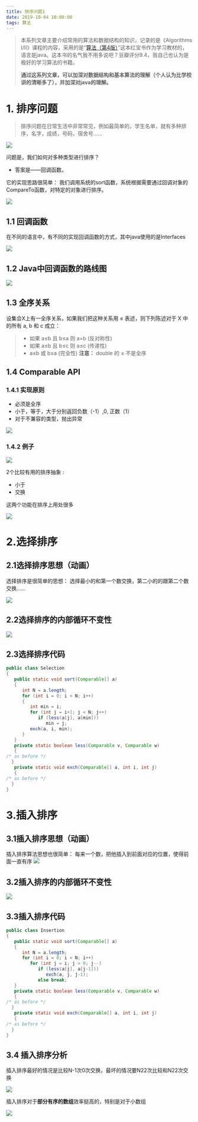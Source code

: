 ```yaml
---
title: 排序问题1
date: 2019-10-04 10:00:00
tags: 算法
---
```


> 本系列文章主要介绍常用的算法和数据结构的知识，记录的是《Algorithms I/II》课程的内容，采用的是“[算法（第4版）](https://book.douban.com/subject/19952400/)”这本红宝书作为学习教材的，语言是java。这本书的名气我不用多说吧？豆瓣评分9.4，我自己也认为是极好的学习算法的书籍。
>
> **通过这系列文章，可以加深对数据结构和基本算法的理解（个人认为比学校讲的清晰多了），并加深对java的理解。**

# 1. 排序问题

> 排序问题在日常生活中非常常见，例如最简单的，学生名单，就有多种排序，名字，成绩，号码，宿舍号…… 

![](http://img.hksite.cn/2019-03-01-071840.jpg)

问题是，我们如何对多种类型进行排序？

- 答案是——回调函数。 

它的实现思路很简单： 我们调用系统的sort函数，系统根据需要通过回调对象的CompareTo函数，对特定的对象进行排序。

![](http://img.hksite.cn/2019-03-01-071707.jpg)

## 1.1 回调函数

在不同的语言中，有不同的实现回调函数的方式，其中java使用的是Interfaces 

![](http://img.hksite.cn/2019-03-01-072004.jpg)

## 1.2 Java中回调函数的路线图

![](http://img.hksite.cn/2019-03-01-071955.jpg)

## 1.3 全序关系

设集合X上有一全序关系，如果我们把这种关系用 ≤ 表述，则下列陈述对于 X 中的所有 a, b 和 c 成立： 

> - 如果 a≤b 且 b≤a 则 a=b (反对称性) 
> - 如果 a≤b 且 b≤c 则 a≤c (传递性) 
> - a≤b 或 b≤a (完全性) 
>   **注意：** double 的 ≤ 不是全序

## 1.4 Comparable API

### 1.4.1 实现原则

- 必须是全序
- 小于，等于，大于分别返回负数（-1）,0, 正数（1）
- 对于不兼容的类型，抛出异常 

![](http://img.hksite.cn/2019-03-01-072023.jpg)

### 1.4.2 例子



![](http://img.hksite.cn/2019-03-01-072028.jpg)

2个比较有用的排序抽象 :

- 小于
- 交换

这两个功能在排序上用处很多

![](http://img.hksite.cn/2019-03-01-072039.jpg)

# 2.选择排序

## 2.1选择排序思想（动画）

选择排序是很简单的思想： 
选择最小的和第一个数交换，第二小的的跟第二个数交换…… 

![](http://img.hksite.cn/2019-03-01-20160406224909757.gif)

## 2.2选择排序的内部循环不变性

![](http://img.hksite.cn/2019-03-01-072112.jpg)

## 2.3选择排序代码

```java
public class Selection
{
   public static void sort(Comparable[] a)
   {
      int N = a.length;
      for (int i = 0; i < N; i++)
      {
         int min = i;
         for (int j = i+1; j < N; j++)
            if (less(a[j], a[min]))
               min = j;
         exch(a, i, min);
      }
   }
   private static boolean less(Comparable v, Comparable w)
   {  
/* as before */
  }
   private static void exch(Comparable[] a, int i, int j)
   {  
/* as before */
  }
}
```

# 3.插入排序

## 3.1插入排序思想（动画）

插入排序算法思想也很简单： 
每来一个数，把他插入到前面对应的位置，使得前面一直有序 
![](http://img.hksite.cn/2019-03-01-20160406225147399.gif)

## 3.2插入排序的内部循环不变性

![](http://img.hksite.cn/2019-03-01-072143.jpg)

## 3.3插入排序代码

```java
public class Insertion
{
   public static void sort(Comparable[] a)
   {
      int N = a.length;
      for (int i = 0; i < N; i++)
         for (int j = i; j > 0; j--)
            if (less(a[j], a[j-1]))
               exch(a, j, j-1);
            else break;
   }
   private static boolean less(Comparable v, Comparable w)
   {  
/* as before */
  }
   private static void exch(Comparable[] a, int i, int j)
   {  
/* as before */
  }
}
```

## 3.4 插入排序分析

插入排序最好的情况是比较N-1次0次交换，最坏的情况要N22次比较和N22次交换 

![](http://img.hksite.cn/2019-03-01-072158.jpg)

插入排序对于**部分有序的数组**效率挺高的，特别是对于小数组 

![](http://img.hksite.cn/2019-03-01-072205.jpg)